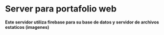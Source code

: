 # Server para portafolio web

**Este servidor utiliza firebase para su base de datos y servidor de archivos estaticos (imagenes)**